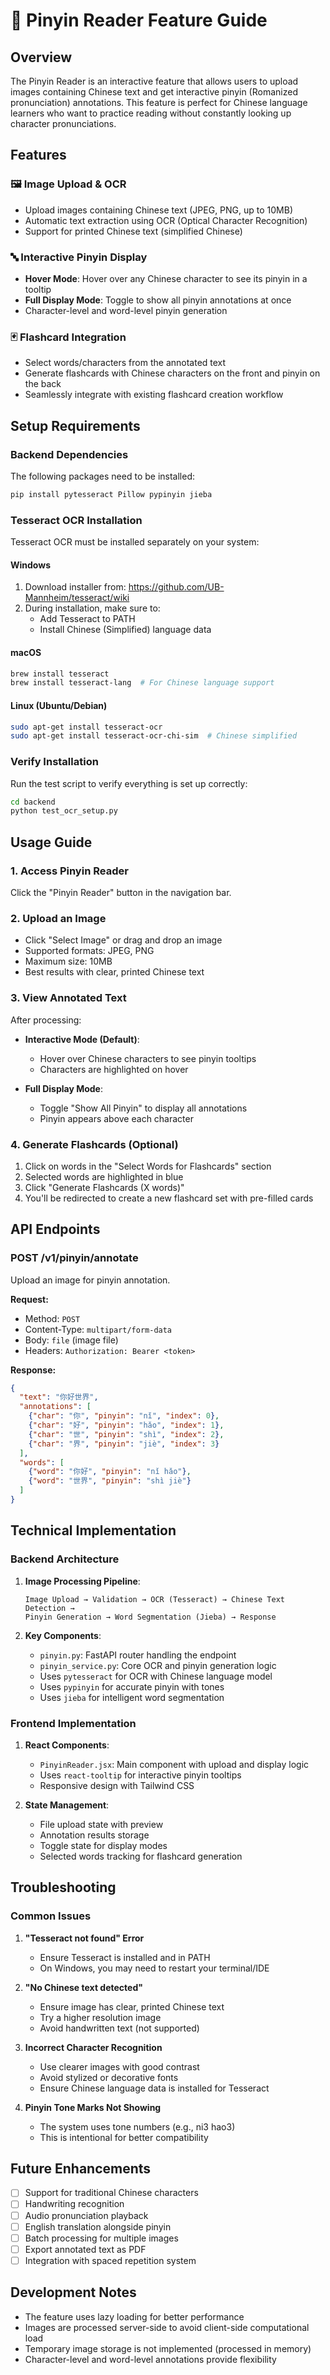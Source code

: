 # 📖 Pinyin Reader Feature Guide

## Overview

The Pinyin Reader is an interactive feature that allows users to upload images containing Chinese text and get interactive pinyin (Romanized pronunciation) annotations. This feature is perfect for Chinese language learners who want to practice reading without constantly looking up character pronunciations.

## Features

### 🖼️ Image Upload & OCR
- Upload images containing Chinese text (JPEG, PNG, up to 10MB)
- Automatic text extraction using OCR (Optical Character Recognition)
- Support for printed Chinese text (simplified Chinese)

### 🔤 Interactive Pinyin Display
- **Hover Mode**: Hover over any Chinese character to see its pinyin in a tooltip
- **Full Display Mode**: Toggle to show all pinyin annotations at once
- Character-level and word-level pinyin generation

### 🃏 Flashcard Integration
- Select words/characters from the annotated text
- Generate flashcards with Chinese characters on the front and pinyin on the back
- Seamlessly integrate with existing flashcard creation workflow

## Setup Requirements

### Backend Dependencies

The following packages need to be installed:

```bash
pip install pytesseract Pillow pypinyin jieba
```

### Tesseract OCR Installation

Tesseract OCR must be installed separately on your system:

#### Windows
1. Download installer from: https://github.com/UB-Mannheim/tesseract/wiki
2. During installation, make sure to:
   - Add Tesseract to PATH
   - Install Chinese (Simplified) language data

#### macOS
```bash
brew install tesseract
brew install tesseract-lang  # For Chinese language support
```

#### Linux (Ubuntu/Debian)
```bash
sudo apt-get install tesseract-ocr
sudo apt-get install tesseract-ocr-chi-sim  # Chinese simplified
```

### Verify Installation

Run the test script to verify everything is set up correctly:

```bash
cd backend
python test_ocr_setup.py
```

## Usage Guide

### 1. Access Pinyin Reader

Click the "Pinyin Reader" button in the navigation bar.

### 2. Upload an Image

- Click "Select Image" or drag and drop an image
- Supported formats: JPEG, PNG
- Maximum size: 10MB
- Best results with clear, printed Chinese text

### 3. View Annotated Text

After processing:
- **Interactive Mode (Default)**:
  - Hover over Chinese characters to see pinyin tooltips
  - Characters are highlighted on hover
  
- **Full Display Mode**:
  - Toggle "Show All Pinyin" to display all annotations
  - Pinyin appears above each character

### 4. Generate Flashcards (Optional)

1. Click on words in the "Select Words for Flashcards" section
2. Selected words are highlighted in blue
3. Click "Generate Flashcards (X words)" 
4. You'll be redirected to create a new flashcard set with pre-filled cards

## API Endpoints

### POST /v1/pinyin/annotate

Upload an image for pinyin annotation.

**Request:**
- Method: `POST`
- Content-Type: `multipart/form-data`
- Body: `file` (image file)
- Headers: `Authorization: Bearer <token>`

**Response:**
```json
{
  "text": "你好世界",
  "annotations": [
    {"char": "你", "pinyin": "nǐ", "index": 0},
    {"char": "好", "pinyin": "hǎo", "index": 1},
    {"char": "世", "pinyin": "shì", "index": 2},
    {"char": "界", "pinyin": "jiè", "index": 3}
  ],
  "words": [
    {"word": "你好", "pinyin": "nǐ hǎo"},
    {"word": "世界", "pinyin": "shì jiè"}
  ]
}
```

## Technical Implementation

### Backend Architecture

1. **Image Processing Pipeline**:
   ```
   Image Upload → Validation → OCR (Tesseract) → Chinese Text Detection → 
   Pinyin Generation → Word Segmentation (Jieba) → Response
   ```

2. **Key Components**:
   - `pinyin.py`: FastAPI router handling the endpoint
   - `pinyin_service.py`: Core OCR and pinyin generation logic
   - Uses `pytesseract` for OCR with Chinese language model
   - Uses `pypinyin` for accurate pinyin with tones
   - Uses `jieba` for intelligent word segmentation

### Frontend Implementation

1. **React Components**:
   - `PinyinReader.jsx`: Main component with upload and display logic
   - Uses `react-tooltip` for interactive pinyin tooltips
   - Responsive design with Tailwind CSS

2. **State Management**:
   - File upload state with preview
   - Annotation results storage
   - Toggle state for display modes
   - Selected words tracking for flashcard generation

## Troubleshooting

### Common Issues

1. **"Tesseract not found" Error**
   - Ensure Tesseract is installed and in PATH
   - On Windows, you may need to restart your terminal/IDE

2. **"No Chinese text detected"**
   - Ensure image has clear, printed Chinese text
   - Try a higher resolution image
   - Avoid handwritten text (not supported)

3. **Incorrect Character Recognition**
   - Use clearer images with good contrast
   - Avoid stylized or decorative fonts
   - Ensure Chinese language data is installed for Tesseract

4. **Pinyin Tone Marks Not Showing**
   - The system uses tone numbers (e.g., ni3 hao3)
   - This is intentional for better compatibility

## Future Enhancements

- [ ] Support for traditional Chinese characters
- [ ] Handwriting recognition
- [ ] Audio pronunciation playback
- [ ] English translation alongside pinyin
- [ ] Batch processing for multiple images
- [ ] Export annotated text as PDF
- [ ] Integration with spaced repetition system

## Development Notes

- The feature uses lazy loading for better performance
- Images are processed server-side to avoid client-side computational load
- Temporary image storage is not implemented (processed in memory)
- Character-level and word-level annotations provide flexibility 